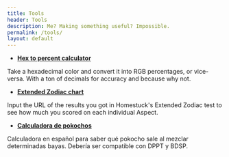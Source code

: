 ```yaml
---
title: Tools
header: Tools
description: Me? Making something useful? Impossible.
permalink: /tools/
layout: default
---
```

- **[Hex to percent calculator](/tools/hex-to-percent)**

Take a hexadecimal color and convert it into RGB percentages, or vice-versa. With a ton of decimals for accuracy and because why not.

- **[Extended Zodiac chart](/tools/extended-zodiac)**

Input the URL of the results you got in Homestuck's Extended Zodiac test to see how much you scored on each individual Aspect.

- **[Calculadora de pokochos](/tools/pokochos)**

Calculadora en español para saber qué pokocho sale al mezclar determinadas bayas. Debería ser compatible con DPPT y BDSP.